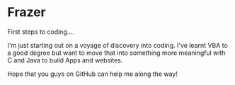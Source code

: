 Frazer
======

First steps to coding....

  I'm just starting out on a voyage of discovery into coding.
  I've learnt VBA to a good degree but want to move that into something more meaningful with C and Java to build Apps and websites.

  Hope that you guys on GitHub can help me along the way!
